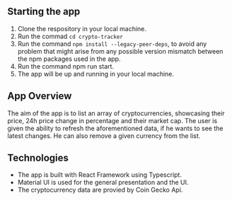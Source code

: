 
## Starting the app
1. Clone the respository in your local machine.
2. Run the commad `cd crypto-tracker`
3. Run the command `npm install --legacy-peer-deps`, to avoid any problem that might arise from any possible version mismatch between the npm packages used in the app.
4. Run the command npm run start.
5. The app will be up and running in your local machine.

## App Overview
The aim of the app is to list an array of cryptocurrencies, showcasing their price, 24h price change in percentage and their market cap. The user is given the ability to refresh the aforementioned data, if he wants to see the latest changes. He can also remove a given currency from the list.

## Technologies
- The app is built with React Framework using Typescript.
- Material UI is used for the general presentation and the UI.
- The cryptocurrency data are provied by Coin Gecko Api.

